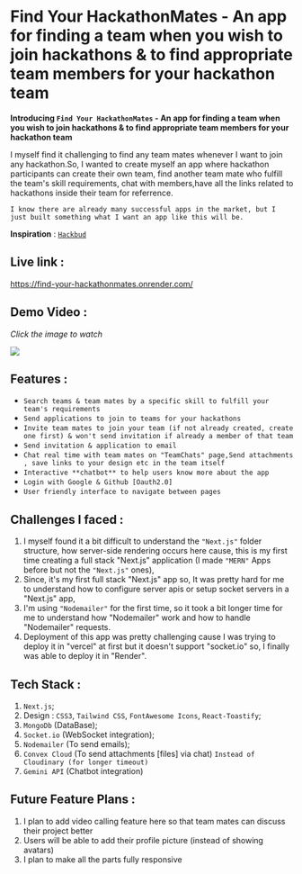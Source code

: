 # Find Your HackathonMates - An app for finding a team when you wish to join hackathons & to find appropriate team members for your hackathon team
**Introducing `Find Your HackathonMates` - An app for finding a team when you wish to join hackathons & to find appropriate team members for your hackathon team**


I myself find it challenging to find any team mates whenever I want to join any hackathon.So, I wanted to create myself an app where hackathon participants can create their own team, find another team mate who fulfill the team's skill requirements, chat with members,have all the links related to hackathons inside their team for referrence.

`I know there are already many successful apps in the market, but I just built something what I want an app like this will be.`

**Inspiration** : <a href="https://hack-bud.vercel.app/" target="_blank" > `Hackbud` </a>

## Live link : 
https://find-your-hackathonmates.onrender.com/

## Demo Video :

*Click the image to watch*


<a href="https://youtu.be/y1rbUe-5gpk" target="_blank" title="Click the image to watch" >
<img src="https://github.com/user-attachments/assets/77eb03bd-a2b0-4780-ac41-664fe2a31a8f"/ >
 </a>


## Features :

- `Search teams & team mates by a specific skill to fulfill your team's requirements`
- `Send applications to join to teams for your hackathons`
- `Invite team mates to join your team (if not already created, create one first) & won't send invitation if already a member of that team`
- `Send invitation & application to email`
- `Chat real time with team mates on "TeamChats" page,Send attachments , save links to your design etc in the team itself`
- `Interactive **chatbot** to help users know more about the app`
- `Login with Google & Github [Oauth2.0]`
- `User friendly interface to navigate between pages`

## Challenges I faced :

1. I myself found it a bit difficult to understand the `"Next.js"` folder structure, how server-side rendering occurs here cause, this is my first time creating a full stack "Next.js" application (I made `"MERN"` Apps before but not the `"Next.js"` ones),
2. Since, it's my first full stack "Next.js" app so, It was pretty hard for me to understand how to configure server apis or setup socket servers in a "Next.js" app,
3. I'm using `"Nodemailer"` for the first time, so it took a bit longer time for me to understand how "Nodemailer" work and how to handle "Nodemailer" requests.
4. Deployment of this app was pretty challenging cause I was trying to deploy it in "vercel" at first but it doesn't support "socket.io" so, I finally was able to deploy it in "Render".

## Tech Stack :

1. `Next.js`;
2. Design : `CSS3`, `Tailwind CSS`, `FontAwesome Icons`, `React-Toastify`;
3. `MongoDb` (DataBase);
4. `Socket.io` (WebSocket integration);
5. `Nodemailer` (To send emails);
6. `Convex Cloud` (To send attachments [files] via chat) `Instead of Cloudinary (for longer timeout)`
7. `Gemini API` (Chatbot integration)


## Future Feature Plans :
1. I plan to add video calling feature here so that team mates can discuss their project better
2. Users will be able to add their profile picture (instead of showing avatars)
3. I plan to make all the parts fully responsive
